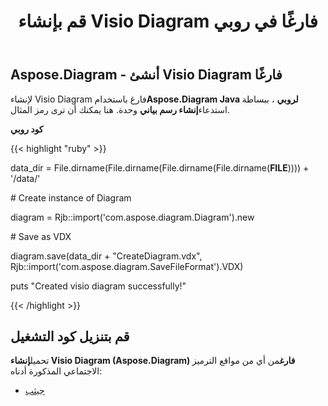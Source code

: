 ﻿---
title: قم بإنشاء Visio Diagram فارغًا في روبي
type: docs
weight: 10
url: /ar/java/create-an-empty-visio-diagram-in-ruby/
---
## **Aspose.Diagram - أنشئ Visio Diagram فارغًا**
 لإنشاء Visio Diagram فارغ باستخدام**Aspose.Diagram Java لروبي** ، ببساطة استدعاء**إنشاء رسم بياني** وحدة. هنا يمكنك أن ترى رمز المثال.

**كود روبي**

{{< highlight "ruby" >}}

 data_dir = File.dirname(File.dirname(File.dirname(File.dirname(__FILE__)))) + '/data/'

\# Create instance of Diagram

diagram = Rjb::import('com.aspose.diagram.Diagram').new

\# Save as VDX

diagram.save(data_dir + "CreateDiagram.vdx", Rjb::import('com.aspose.diagram.SaveFileFormat').VDX)

puts "Created visio diagram successfully!"

{{< /highlight >}}
## **قم بتنزيل كود التشغيل**
 تحميل**إنشاء Visio Diagram (Aspose.Diagram) فارغ**من أي من مواقع الترميز الاجتماعي المذكورة أدناه:

- [جيثب](https://github.com/asposediagram/Aspose.Diagram-for-Java/blob/master/Plugins/Aspose_Diagram_Java_for_Ruby/lib/asposediagramjava/Diagrams/creatediagram.rb)
